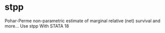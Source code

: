 # stpp
Pohar-Perme non-parametric estimate of marginal relative (net) survival and more... Use stpp With STATA 18
